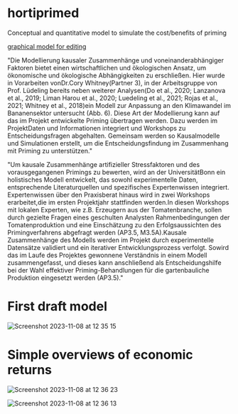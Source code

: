 # hortiprimed

Conceptual and quantitative model to simulate the cost/benefits of priming

[graphical model for editing](https://lucid.app/lucidspark/2312c99f-5730-4cb3-b9aa-fd3a8027334b/edit?viewport_loc=-11%2C-61%2C1283%2C1255%2C0_0&invitationId=inv_69fb1ce0-131b-4c0e-b9db-0fba1ec6a381#)

"Die Modellierung kausaler Zusammenhänge und voneinanderabhängiger Faktoren bietet einen wirtschaftlichen und ökologischen Ansatz, um ökonomische und ökologische Abhängigkeiten zu erschließen. Hier wurde in Vorarbeiten vonDr.Cory Whitney(Partner 3), in der Arbeitsgruppe von Prof. Lüdeling bereits neben weiterer Analysen(Do et al., 2020; Lanzanova et al., 2019; Liman Harou et al., 2020; Luedeling et al., 2021; Rojas et al., 2021; Whitney et al., 2018)ein Modell zur Anpassung an den Klimawandel im Bananensektor untersucht (Abb. 6). Diese Art der Modellierung kann auf das im Projekt entwickelte Priming übertragen werden. Dazu werden im ProjektDaten und Informationen integriert und Workshops zu Entscheidungsfragen abgehalten. Gemeinsam werden so Kausalmodelle und Simulationen erstellt, um die Entscheidungsfindung im Zusammenhang mit Priming zu unterstützen."

"Um kausale Zusammenhänge artifizieller Stressfaktoren und des vorausgegangenen Primings zu bewerten, wird an der UniversitätBonn ein holistisches Modell entwickelt, das sowohl experimentelle Daten, entsprechende Literaturquellen und spezifisches Expertenwissen integriert. Expertenwissen über den Praxisberat hinaus wird in zwei Workshops erarbeitet,die im ersten Projektjahr stattfinden werden.In diesen Workshops mit lokalen Experten, wie z.B. Erzeugern aus der Tomatenbranche, sollen durch gezielte Fragen eines geschulten Analysten Rahmenbedingungen der Tomatenproduktion und eine Einschätzung zu den Erfolgsaussichten des Primingverfahrens abgefragt werden (AP3.5, M3.5A).Kausale Zusammenhänge des Modells werden im Projekt durch experimentelle Datensätze validiert und ein iterativer Entwicklungsprozess verfolgt. Sowird das im Laufe des Projektes gewonnene Verständnis in einem Modell zusammengefasst, und dieses kann anschließend als Entscheidungshilfe bei der Wahl effektiver Priming-Behandlungen für die gartenbauliche Produktion eingesetzt werden (AP3.5)."

# First draft model 

![Screenshot 2023-11-08 at 12 35 15](https://github.com/CWWhitney/hortiprimed/assets/19190662/b2c8839e-2168-4659-a60d-2866b0e42aa3)


# Simple overviews of economic returns

![Screenshot 2023-11-08 at 12 36 23](https://github.com/CWWhitney/hortiprimed/assets/19190662/d42c9567-e342-47db-a651-12e626e066a2)

![Screenshot 2023-11-08 at 12 36 13](https://github.com/CWWhitney/hortiprimed/assets/19190662/156a246d-2659-483b-b7f0-1d6c3dea7cae)
